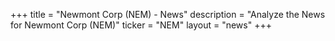 +++
title = "Newmont Corp (NEM) - News"
description = "Analyze the News for Newmont Corp (NEM)"
ticker = "NEM"
layout = "news"
+++

